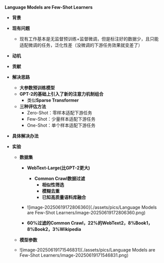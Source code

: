 **Language Models are Few-Shot Learners**

- **背景**

- **现有问题**

  - 现有工作基本是无监督预训练+监督微调，但是标注好的数据少，且只能适配微调的任务，泛化性差（没微调的下游任务效果就变差了）
  
- **动机**

- **贡献**

- **解决思路**

  - **大参数预训练模型**
  - **GPT-2的基础上引入了新的注意力机制组合**
    - 类似**Sparse Transformer**
  - **三种评估方法**
    - Zero-Shot：零样本适配下游任务
    - Few-Shot：少量样本适配下游任务
    - One-Shot：单个样本适配下游任务
  
- **具体解决办法**

- **实验**
  - **数据集**
  
    - **WebText-Large(比GPT-2更大)**
      - **Common Crawl数据过滤**
        - **相似性筛选**
        - **模糊去重**
        - **已知高质量语料库融合**
  
    - ![image-20250619172806360](./assets/pics/Language Models are Few-Shot Learners/image-20250619172806360.png)
    - **60%过滤的Common Crawl，22%的WebText2，8%Book1，8%Book2，3%Wikipedia**
  - **模型参数**
  - ![image-20250619171546831](./assets/pics/Language Models are Few-Shot Learners/image-20250619171546831.png)